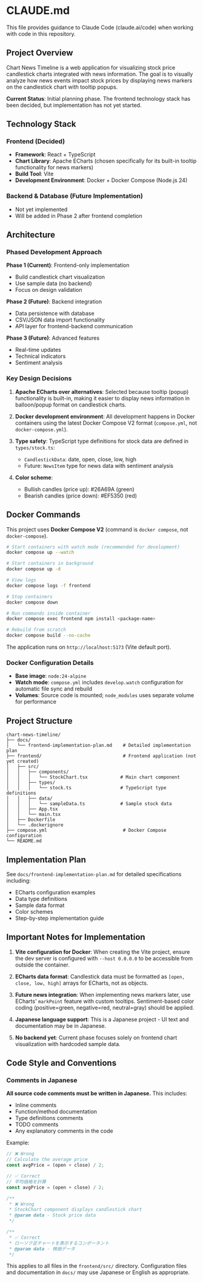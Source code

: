 # CLAUDE.md

This file provides guidance to Claude Code (claude.ai/code) when working with code in this repository.

## Project Overview

Chart News Timeline is a web application for visualizing stock price candlestick charts integrated with news information. The goal is to visually analyze how news events impact stock prices by displaying news markers on the candlestick chart with tooltip popups.

**Current Status**: Initial planning phase. The frontend technology stack has been decided, but implementation has not yet started.

## Technology Stack

### Frontend (Decided)
- **Framework**: React + TypeScript
- **Chart Library**: Apache ECharts (chosen specifically for its built-in tooltip functionality for news markers)
- **Build Tool**: Vite
- **Development Environment**: Docker + Docker Compose (Node.js 24)

### Backend & Database (Future Implementation)
- Not yet implemented
- Will be added in Phase 2 after frontend completion

## Architecture

### Phased Development Approach

**Phase 1 (Current)**: Frontend-only implementation
- Build candlestick chart visualization
- Use sample data (no backend)
- Focus on design validation

**Phase 2 (Future)**: Backend integration
- Data persistence with database
- CSV/JSON data import functionality
- API layer for frontend-backend communication

**Phase 3 (Future)**: Advanced features
- Real-time updates
- Technical indicators
- Sentiment analysis

### Key Design Decisions

1. **Apache ECharts over alternatives**: Selected because tooltip (popup) functionality is built-in, making it easier to display news information in balloon/popup format on candlestick charts.

2. **Docker development environment**: All development happens in Docker containers using the latest Docker Compose V2 format (`compose.yml`, not `docker-compose.yml`).

3. **Type safety**: TypeScript type definitions for stock data are defined in `types/stock.ts`:
   - `CandlestickData`: date, open, close, low, high
   - Future: `NewsItem` type for news data with sentiment analysis

4. **Color scheme**:
   - Bullish candles (price up): #26A69A (green)
   - Bearish candles (price down): #EF5350 (red)

## Docker Commands

This project uses **Docker Compose V2** (command is `docker compose`, not `docker-compose`).

```bash
# Start containers with watch mode (recommended for development)
docker compose up --watch

# Start containers in background
docker compose up -d

# View logs
docker compose logs -f frontend

# Stop containers
docker compose down

# Run commands inside container
docker compose exec frontend npm install <package-name>

# Rebuild from scratch
docker compose build --no-cache
```

The application runs on `http://localhost:5173` (Vite default port).

### Docker Configuration Details

- **Base image**: `node:24-alpine`
- **Watch mode**: `compose.yml` includes `develop.watch` configuration for automatic file sync and rebuild
- **Volumes**: Source code is mounted; `node_modules` uses separate volume for performance

## Project Structure

```
chart-news-timeline/
├── docs/
│   └── frontend-implementation-plan.md    # Detailed implementation plan
├── frontend/                              # Frontend application (not yet created)
│   ├── src/
│   │   ├── components/
│   │   │   └── StockChart.tsx            # Main chart component
│   │   ├── types/
│   │   │   └── stock.ts                  # TypeScript type definitions
│   │   ├── data/
│   │   │   └── sampleData.ts             # Sample stock data
│   │   ├── App.tsx
│   │   └── main.tsx
│   ├── Dockerfile
│   └── .dockerignore
├── compose.yml                            # Docker Compose configuration
└── README.md
```

## Implementation Plan

See `docs/frontend-implementation-plan.md` for detailed specifications including:
- ECharts configuration examples
- Data type definitions
- Sample data format
- Color schemes
- Step-by-step implementation guide

## Important Notes for Implementation

1. **Vite configuration for Docker**: When creating the Vite project, ensure the dev server is configured with `--host 0.0.0.0` to be accessible from outside the container.

2. **ECharts data format**: Candlestick data must be formatted as `[open, close, low, high]` arrays for ECharts, not as objects.

3. **Future news integration**: When implementing news markers later, use ECharts' `markPoint` feature with custom tooltips. Sentiment-based color coding (positive=green, negative=red, neutral=gray) should be applied.

4. **Japanese language support**: This is a Japanese project - UI text and documentation may be in Japanese.

5. **No backend yet**: Current phase focuses solely on frontend chart visualization with hardcoded sample data.

## Code Style and Conventions

### Comments in Japanese

**All source code comments must be written in Japanese.** This includes:
- Inline comments
- Function/method documentation
- Type definitions comments
- TODO comments
- Any explanatory comments in the code

Example:
```typescript
// ❌ Wrong
// Calculate the average price
const avgPrice = (open + close) / 2;

// ✅ Correct
// 平均価格を計算
const avgPrice = (open + close) / 2;

/**
 * ❌ Wrong
 * StockChart component displays candlestick chart
 * @param data - Stock price data
 */

/**
 * ✅ Correct
 * ローソク足チャートを表示するコンポーネント
 * @param data - 株価データ
 */
```

This applies to all files in the `frontend/src/` directory. Configuration files and documentation in `docs/` may use Japanese or English as appropriate.
